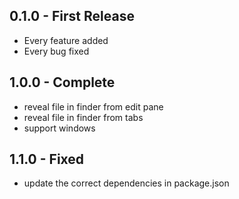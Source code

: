 ## 0.1.0 - First Release
* Every feature added
* Every bug fixed

## 1.0.0 - Complete
* reveal file in finder from edit pane
* reveal file in finder from tabs
* support windows

## 1.1.0 - Fixed
* update the correct dependencies in package.json
